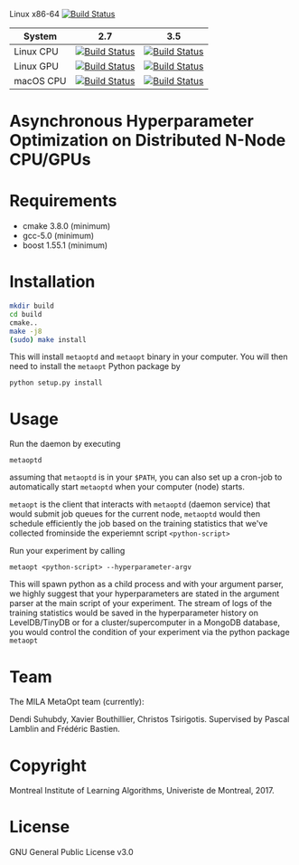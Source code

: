 Linux x86-64
[![Build Status](https://travis-ci.org/mila-udem/metaopt.svg?branch=master)](https://travis-ci.org/mila-udem/metaopt)

| System | 2.7 | 3.5 |
| --- | --- | --- |
| Linux CPU | [![Build Status](https://travis-ci.org/mila-udem/metaopt.svg?branch=master)](https://travis-ci.org/mila-udem/metaopt) | [![Build Status](https://travis-ci.org/mila-udem/metaopt.svg?branch=master)](https://travis-ci.org/mila-udem/metaopt) |
| Linux GPU | [![Build Status](https://travis-ci.org/mila-udem/metaopt.svg?branch=master)](https://travis-ci.org/mila-udem/metaopt) | [![Build Status](https://travis-ci.org/mila-udem/metaopt.svg?branch=master)](https://travis-ci.org/mila-udem/metaopt) |
| macOS CPU | [![Build Status](https://travis-ci.org/mila-udem/metaopt.svg?branch=master)](https://travis-ci.org/mila-udem/metaopt) | [![Build Status](https://travis-ci.org/mila-udem/metaopt.svg?branch=master)](https://travis-ci.org/mila-udem/metaopt) |

# Asynchronous Hyperparameter Optimization on Distributed N-Node CPU/GPUs

# Requirements

- cmake 3.8.0 (minimum)
- gcc-5.0 (minimum)
- boost 1.55.1 (minimum)

# Installation

```bash
mkdir build
cd build
cmake..
make -j8
(sudo) make install
```

This will install `metaoptd` and `metaopt` binary in your computer. You will then need to install the `metaopt` Python package by

`python setup.py install`

# Usage

Run the daemon by executing

`metaoptd`

assuming that `metaoptd` is in your `$PATH`, you can also set up a cron-job to automatically start `metaoptd` when your computer (node) starts.

`metaopt` is the client that interacts with `metaoptd` (daemon service) that would submit job queues for the current node, `metaoptd` would then schedule efficiently the job based on the training statistics that we've collected frominside the experiemnt script `<python-script>`

Run your experiment by calling

`metaopt <python-script> --hyperparameter-argv`

This will spawn python as a child process and with your argument parser, we highly suggest that your hyperparameters are stated in the argument parser at the main script of your experiment. The stream of logs of the training statistics would be saved in the hyperparameter history on LevelDB/TinyDB or for a cluster/supercomputer in a MongoDB database, you would control the condition of your experiment via the python package `metaopt`

# Team

The MILA MetaOpt team (currently):

Dendi Suhubdy, Xavier Bouthillier, Christos Tsirigotis. Supervised by Pascal Lamblin and Frédéric Bastien.

# Copyright

Montreal Institute of Learning Algorithms, Univeriste de Montreal, 2017.

# License

GNU General Public License v3.0
